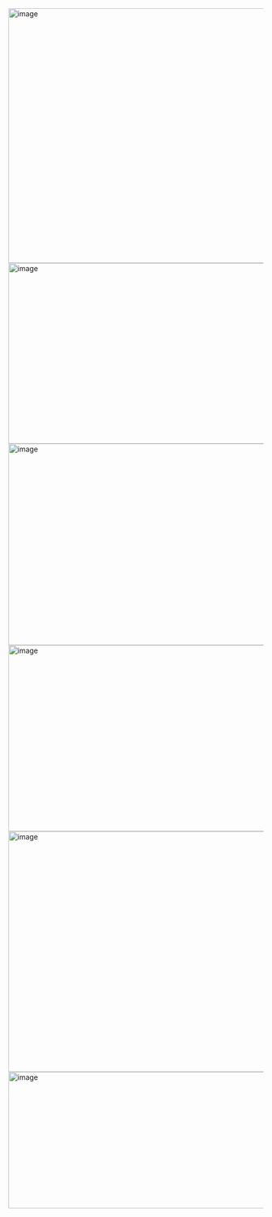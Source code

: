 <img width="760" height="502" alt="image" src="https://github.com/user-attachments/assets/2a8a5fc9-942e-4969-b557-8bace0eab19d" />
<img width="775" height="356" alt="image" src="https://github.com/user-attachments/assets/57465839-cf41-4fa6-b497-63b8aa12662f" />
<img width="756" height="397" alt="image" src="https://github.com/user-attachments/assets/63fa121f-262a-4dc7-953c-59e5ccdc6bb3" />
<img width="764" height="367" alt="image" src="https://github.com/user-attachments/assets/07ec6d19-a32f-49fa-85dc-3eceee8b8798" />
<img width="774" height="474" alt="image" src="https://github.com/user-attachments/assets/f61c4a24-02f1-4084-9bf2-9eda4d86ad15" />
<img width="514" height="269" alt="image" src="https://github.com/user-attachments/assets/f1a5037f-8ea2-4c32-a5a8-326f6e08ff9e" />
